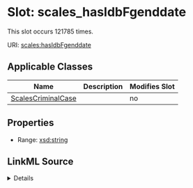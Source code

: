 

# Slot: scales_hasIdbFgenddate




This slot occurs 121785 times.


URI: [scales:hasIdbFgenddate](http://schemas.scales-okn.org/rdf/scales#hasIdbFgenddate)



<!-- no inheritance hierarchy -->





## Applicable Classes

| Name | Description | Modifies Slot |
| --- | --- | --- |
| [ScalesCriminalCase](../classes/ScalesCriminalCase.md) |  |  no  |







## Properties

* Range: [xsd:string](http://www.w3.org/2001/XMLSchema#string)







## LinkML Source

<details>

```yaml
name: scales_hasIdbFgenddate
from_schema: okns:scales-kg
rank: 1000
slot_uri: scales:hasIdbFgenddate
alias: scales_hasIdbFgenddate
domain_of:
- scales_CriminalCase
range: string

```
</details>